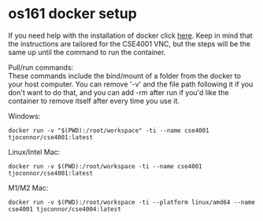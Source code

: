 # os161 docker setup

If you need help with the installation of docker click [here](https://github.com/FITSEC/docker_images/tree/main/cse4001_vnc/docker_help).
Keep in mind that the instructions are tailored for the CSE4001 VNC, but the steps will be the same up until the command to run the container. 

Pull/run commands:  
These commands include the bind/mount of a folder from the docker to your host computer. You can remove '-v' and the file path following it if you don't want to do that, and you can add -rm after run if you'd like the container to remove itself after every time you use it.

Windows: 
```
docker run -v "$(PWD):/root/workspace" -ti --name cse4001 tjoconnor/cse4001:latest
```

Linux/Intel Mac:
```
docker run -v $(PWD):/root/workspace -ti --name cse4001 tjoconnor/cse4001:latest
```

M1/M2 Mac:
```
docker run -v $(PWD):/root/workspace -ti --platform linux/amd64 --name cse4001 tjoconnor/cse4004:latest
```
